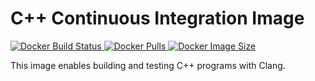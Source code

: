 # C++ Continuous Integration Image

[
![Docker Build Status](https://img.shields.io/docker/cloud/build/dimo414/ci-cpp)
![Docker Pulls](https://img.shields.io/docker/pulls/dimo414/ci-cpp)
![Docker Image Size](https://img.shields.io/docker/image-size/dimo414/ci-cpp)
](https://hub.docker.com/r/dimo414/ci-cpp)

This image enables building and testing C++ programs with Clang.
